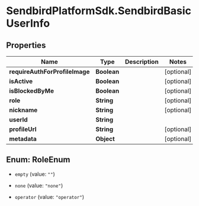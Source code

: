 # SendbirdPlatformSdk.SendbirdBasicUserInfo

## Properties

Name | Type | Description | Notes
------------ | ------------- | ------------- | -------------
**requireAuthForProfileImage** | **Boolean** |  | [optional] 
**isActive** | **Boolean** |  | [optional] 
**isBlockedByMe** | **Boolean** |  | [optional] 
**role** | **String** |  | [optional] 
**nickname** | **String** |  | [optional] 
**userId** | **String** |  | 
**profileUrl** | **String** |  | [optional] 
**metadata** | **Object** |  | [optional] 



## Enum: RoleEnum


* `empty` (value: `""`)

* `none` (value: `"none"`)

* `operator` (value: `"operator"`)




